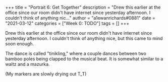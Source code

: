 +++
title = "Portrait 6: Get Together"
description = "Drew this earlier at the office since our room didn't have internet since yesterday afternoon. I couldn't think of anything nic..."
author = "a1ewanrichards#0881"
date = "2021-03-12"
categories = ["Week 0: TODO"]
tags = []
+++

Drew this earlier at the office since our room didn't have internet since yesterday afternoon. I couldn't think of anything nice, but this came to mind soon enough.

The dance is called "tinikling," where a couple dances between two bamboo poles being clapped to the musical beat. It is somewhat similar to a waltz and a mazurka. 

(My markers are slowly drying out T_T)
